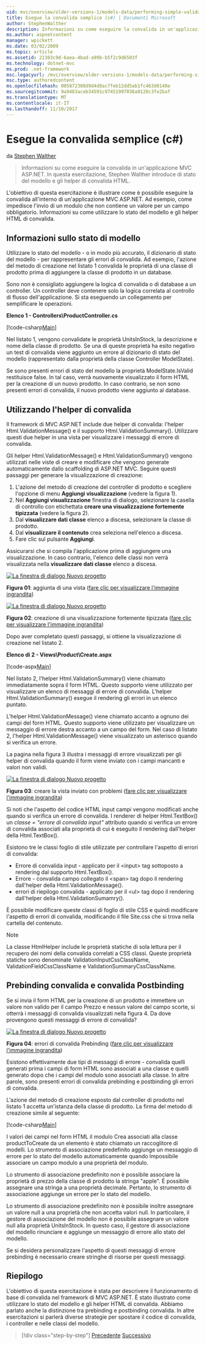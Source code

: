 ```yaml
---
uid: mvc/overview/older-versions-1/models-data/performing-simple-validation-cs
title: Esegue la convalida semplice (c#) | Documenti Microsoft
author: StephenWalther
description: Informazioni su come eseguire la convalida in un'applicazione MVC ASP.NET. In questa esercitazione, Stephen Walther introduce di stato del modello e l'helper HTML di convalida...
ms.author: aspnetcontent
manager: wpickett
ms.date: 03/02/2009
ms.topic: article
ms.assetid: 21383c9d-6aea-4bad-a99b-b5f2c9d6503f
ms.technology: dotnet-mvc
ms.prod: .net-framework
msc.legacyurl: /mvc/overview/older-versions-1/models-data/performing-simple-validation-cs
msc.type: authoredcontent
ms.openlocfilehash: 005872308d9d4d8ac7feb12dd5ab1fc463d0140e
ms.sourcegitcommit: 9a9483aceb34591c97451997036a9120c3fe2baf
ms.translationtype: MT
ms.contentlocale: it-IT
ms.lasthandoff: 11/10/2017
---
```

<a name="performing-simple-validation-c"></a>Esegue la convalida semplice (c#)
====================
da [Stephen Walther](https://github.com/StephenWalther)

> Informazioni su come eseguire la convalida in un'applicazione MVC ASP.NET. In questa esercitazione, Stephen Walther introduce di stato del modello e gli helper di convalida HTML.


L'obiettivo di questa esercitazione è illustrare come è possibile eseguire la convalida all'interno di un'applicazione MVC ASP.NET. Ad esempio, come impedisce l'invio di un modulo che non contiene un valore per un campo obbligatorio. Informazioni su come utilizzare lo stato del modello e gli helper HTML di convalida.

## <a name="understanding-model-state"></a>Informazioni sullo stato di modello

Utilizzare lo stato del modello - o in modo più accurato, il dizionario di stato del modello - per rappresentare gli errori di convalida. Ad esempio, l'azione del metodo di creazione nel listato 1 convalida le proprietà di una classe di prodotto prima di aggiungere la classe di prodotto in un database.


Sono non è consigliato aggiungere la logica di convalida o di database a un controller. Un controller deve contenere solo la logica correlata al controllo di flusso dell'applicazione. Si sta eseguendo un collegamento per semplificare le operazioni.


**Elenco 1 - Controllers\ProductController.cs**

[!code-csharp[Main](performing-simple-validation-cs/samples/sample1.cs)]

Nel listato 1, vengono convalidate le proprietà UnitsInStock, la descrizione e nome della classe di prodotto. Se una di queste proprietà ha esito negativo un test di convalida viene aggiunto un errore al dizionario di stato del modello (rappresentato dalla proprietà della classe Controller ModelState).

Se sono presenti errori di stato del modello la proprietà ModelState.IsValid restituisce false. In tal caso, verrà nuovamente visualizzato il form HTML per la creazione di un nuovo prodotto. In caso contrario, se non sono presenti errori di convalida, il nuovo prodotto viene aggiunto al database.

## <a name="using-the-validation-helpers"></a>Utilizzando l'helper di convalida

Il framework di MVC ASP.NET include due helper di convalida: l'helper Html.ValidationMessage() e il supporto Html.ValidationSummary(). Utilizzare questi due helper in una vista per visualizzare i messaggi di errore di convalida.

Gli helper Html.ValidationMessage() e Html.ValidationSummary() vengono utilizzati nelle viste di creare e modificare che vengono generate automaticamente dallo scaffolding di ASP.NET MVC. Seguire questi passaggi per generare la visualizzazione di creazione:

1. L'azione del metodo di creazione del controller di prodotto e scegliere l'opzione di menu **Aggiungi visualizzazione** (vedere la figura 1).
2. Nel **Aggiungi visualizzazione** finestra di dialogo, selezionare la casella di controllo con etichettata **creare una visualizzazione fortemente tipizzata** (vedere la figura 2).
3. Dal **visualizzare dati classe** elenco a discesa, selezionare la classe di prodotto.
4. Dal **visualizzare il contenuto** crea seleziona nell'elenco a discesa.
5. Fare clic sul pulsante **Aggiungi**.


Assicurarsi che si compila l'applicazione prima di aggiungere una visualizzazione. In caso contrario, l'elenco delle classi non verrà visualizzata nella **visualizzare dati classe** elenco a discesa.


[![La finestra di dialogo Nuovo progetto](performing-simple-validation-cs/_static/image1.jpg)](performing-simple-validation-cs/_static/image1.png)

**Figura 01**: aggiunta di una vista ([fare clic per visualizzare l'immagine ingrandita](performing-simple-validation-cs/_static/image2.png))


[![La finestra di dialogo Nuovo progetto](performing-simple-validation-cs/_static/image2.jpg)](performing-simple-validation-cs/_static/image3.png)

**Figura 02**: creazione di una visualizzazione fortemente tipizzata ([fare clic per visualizzare l'immagine ingrandita](performing-simple-validation-cs/_static/image4.png))


Dopo aver completato questi passaggi, si ottiene la visualizzazione di creazione nel listato 2.

**Elenco di 2 - Views\Product\Create.aspx**

[!code-aspx[Main](performing-simple-validation-cs/samples/sample2.aspx)]

Nel listato 2, l'helper Html.ValidationSummary() viene chiamato immediatamente sopra il form HTML. Questo supporto viene utilizzato per visualizzare un elenco di messaggi di errore di convalida. L'helper Html.ValidationSummary() esegue il rendering gli errori in un elenco puntato.

L'helper Html.ValidationMessage() viene chiamato accanto a ognuno dei campi del form HTML. Questo supporto viene utilizzato per visualizzare un messaggio di errore destra accanto a un campo del form. Nel caso di listato 2, l'helper Html.ValidationMessage() viene visualizzato un asterisco quando si verifica un errore.

La pagina nella figura 3 illustra i messaggi di errore visualizzati per gli helper di convalida quando il form viene inviato con i campi mancanti e valori non validi.


[![La finestra di dialogo Nuovo progetto](performing-simple-validation-cs/_static/image3.jpg)](performing-simple-validation-cs/_static/image5.png)

**Figura 03**: creare la vista inviato con problemi ([fare clic per visualizzare l'immagine ingrandita](performing-simple-validation-cs/_static/image6.png))


Si noti che l'aspetto del codice HTML input campi vengono modificati anche quando si verifica un errore di convalida. I renderer di helper Html.TextBox() un *classe = "errore di convalida input"* attributo quando si verifica un errore di convalida associati alla proprietà di cui è eseguito il rendering dall'helper della Html.TextBox().

Esistono tre le classi foglio di stile utilizzate per controllare l'aspetto di errori di convalida:

- Errore di convalida input - applicato per il &lt;input&gt; tag sottoposto a rendering dal supporto Html.TextBox().
- Errore - convalida campo collegato il &lt;span&gt; tag dopo il rendering dall'helper della Html.ValidationMessage().
- errori di riepilogo convalida - applicato per il &lt;ul&gt; tag dopo il rendering dall'helper della Html.ValidationSumamry().

È possibile modificare queste classi di foglio di stile CSS e quindi modificare l'aspetto di errori di convalida, modificando il file Site.css che si trova nella cartella del contenuto.

> [!NOTE] 
> 
> La classe HtmlHelper include le proprietà statiche di sola lettura per il recupero dei nomi della convalida correlati a CSS classi. Queste proprietà statiche sono denominate ValidationInputCssClassName, ValidationFieldCssClassName e ValidationSummaryCssClassName.


## <a name="prebinding-validation-and-postbinding-validation"></a>Prebinding convalida e convalida Postbinding

Se si invia il form HTML per la creazione di un prodotto e immettere un valore non valido per il campo Prezzo e nessun valore del campo scorte, si otterrà i messaggi di convalida visualizzati nella figura 4. Da dove provengono questi messaggi di errore di convalida?


[![La finestra di dialogo Nuovo progetto](performing-simple-validation-cs/_static/image4.jpg)](performing-simple-validation-cs/_static/image7.png)

**Figura 04**: errori di convalida Prebinding ([fare clic per visualizzare l'immagine ingrandita](performing-simple-validation-cs/_static/image8.png))


Esistono effettivamente due tipi di messaggi di errore - convalida quelli generati prima i campi di form HTML sono associati a una classe e quelli generato dopo che i campi del modulo sono associati alla classe. In altre parole, sono presenti errori di convalida prebinding e postbinding gli errori di convalida.

L'azione del metodo di creazione esposto dal controller di prodotto nel listato 1 accetta un'istanza della classe di prodotto. La firma del metodo di creazione simile al seguente:

[!code-csharp[Main](performing-simple-validation-cs/samples/sample3.cs)]

I valori dei campi nel form HTML il modulo Crea associati alla classe productToCreate da un elemento è stato chiamato un raccoglitore di modelli. Lo strumento di associazione predefinito aggiunge un messaggio di errore per lo stato del modello automaticamente quando Impossibile associare un campo modulo a una proprietà del modulo.

Lo strumento di associazione predefinito non è possibile associare la proprietà di prezzo della classe di prodotto la stringa "apple". È possibile assegnare una stringa a una proprietà decimale. Pertanto, lo strumento di associazione aggiunge un errore per lo stato del modello.

Lo strumento di associazione predefinito non è possibile inoltre assegnare un valore null a una proprietà che non accetta valori null. In particolare, il gestore di associazione del modello non è possibile assegnare un valore null alla proprietà UnitsInStock. In questo caso, il gestore di associazione del modello rinunciare e aggiunge un messaggio di errore allo stato del modello.

Se si desidera personalizzare l'aspetto di questi messaggi di errore prebinding è necessario creare stringhe di risorse per questi messaggi.

## <a name="summary"></a>Riepilogo

L'obiettivo di questa esercitazione è stata per descrivere il funzionamento di base di convalida nel framework di MVC ASP.NET. È stato illustrato come utilizzare lo stato del modello e gli helper HTML di convalida. Abbiamo parlato anche la distinzione tra prebinding e postbinding convalida. In altre esercitazioni si parlerà diverse strategie per spostare il codice di convalida, i controller e nelle classi del modello.

>[!div class="step-by-step"]
[Precedente](displaying-a-table-of-database-data-cs.md)
[Successivo](validating-with-the-idataerrorinfo-interface-cs.md)
